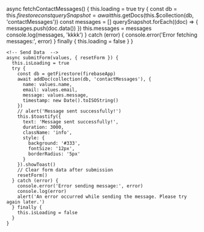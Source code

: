 <!-- Fetch data -->
async fetchContactMessages() {
      this.loading = true
      try {
        const db = this.$firestore
        const querySnapshot = await this.$getDocs(this.$collection(db, 'contactMessages'))
        const messages = []
        querySnapshot.forEach((doc) => {
          messages.push(doc.data())
        })
        this.messages = messages
        console.log(messages, 'kkkk')
      } catch (error) {
        console.error('Error fetching messages:', error)
      } finally {
        this.loading = false
      }
    }

    <!-- Send Data  -->
    async submitForm(values, { resetForm }) {
      this.isLoading = true
      try {
        const db = getFirestore(firebaseApp)
        await addDoc(collection(db, 'contactMessages'), {
          name: values.name,
          email: values.email,
          message: values.message,
          timestamp: new Date().toISOString()
        })
        // alert('Message sent successfully!')
        this.$toastify({
          text: 'Message sent successfully!',
          duration: 3000,
          className: 'info',
          style: {
            background: '#333',
            fontSize: '12px',
            borderRadius: '5px'
          }
        }).showToast()
        // Clear form data after submission
        resetForm()
      } catch (error) {
        console.error('Error sending message:', error)
        console.log(error)
        alert('An error occurred while sending the message. Please try again later.')
      } finally {
        this.isLoading = false
      }
    }